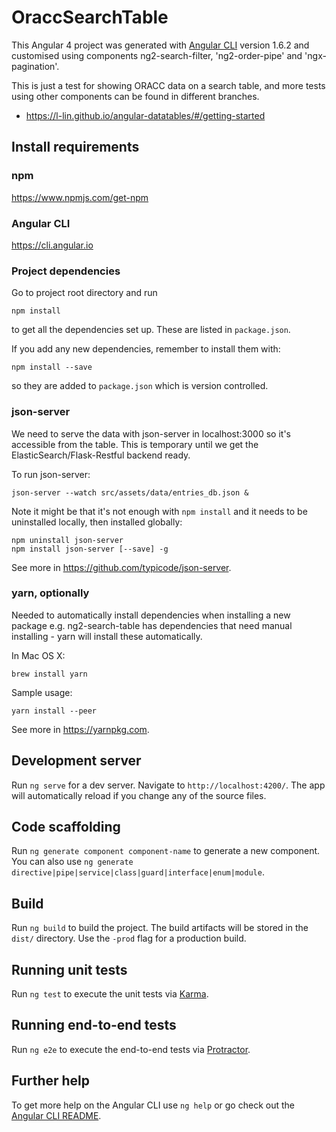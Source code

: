# OraccSearchTable

This Angular 4 project was generated with [Angular CLI](https://github.com/angular/angular-cli) version 1.6.2 and customised using components ng2-search-filter, 'ng2-order-pipe' and 'ngx-pagination'.

This is just a test for showing ORACC data on a search table, and more tests using other components can be found in different branches.

* https://l-lin.github.io/angular-datatables/#/getting-started

## Install requirements

### npm

https://www.npmjs.com/get-npm

### Angular CLI

https://cli.angular.io

### Project dependencies

Go to project root directory and run

```
npm install
```

to get all the dependencies set up. These are listed in `package.json`.

If you add any new dependencies, remember to install them with:

```
npm install --save
```

so they are added to `package.json` which is version controlled.

### json-server

We need to serve the data with json-server in localhost:3000 so it's accessible from the table.
This is temporary until we get the ElasticSearch/Flask-Restful backend ready.

To run json-server:
```
json-server --watch src/assets/data/entries_db.json &
```

Note it might be that it's not enough with `npm install` and it needs to be uninstalled locally, then installed globally:

```
npm uninstall json-server
npm install json-server [--save] -g
```

See more in https://github.com/typicode/json-server.

### yarn, optionally

Needed to automatically install dependencies when installing a new package e.g. ng2-search-table has dependencies that need manual installing - yarn will install these automatically.

In Mac OS X:

```
brew install yarn
```

Sample usage:

```
yarn install --peer
```

See more in https://yarnpkg.com.

## Development server

Run `ng serve` for a dev server. Navigate to `http://localhost:4200/`. The app will automatically reload if you change any of the source files.

## Code scaffolding

Run `ng generate component component-name` to generate a new component. You can also use `ng generate directive|pipe|service|class|guard|interface|enum|module`.

## Build

Run `ng build` to build the project. The build artifacts will be stored in the `dist/` directory. Use the `-prod` flag for a production build.

## Running unit tests

Run `ng test` to execute the unit tests via [Karma](https://karma-runner.github.io).

## Running end-to-end tests

Run `ng e2e` to execute the end-to-end tests via [Protractor](http://www.protractortest.org/).

## Further help

To get more help on the Angular CLI use `ng help` or go check out the [Angular CLI README](https://github.com/angular/angular-cli/blob/master/README.md).
